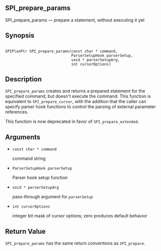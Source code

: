 ## SPI\_prepare\_params

SPI\_prepare\_params — prepare a statement, without executing it yet

## Synopsis

```

SPIPlanPtr SPI_prepare_params(const char * command,
                              ParserSetupHook parserSetup,
                              void * parserSetupArg,
                              int cursorOptions)
```

## Description

`SPI_prepare_params` creates and returns a prepared statement for the specified command, but doesn't execute the command. This function is equivalent to `SPI_prepare_cursor`, with the addition that the caller can specify parser hook functions to control the parsing of external parameter references.

This function is now deprecated in favor of `SPI_prepare_extended`.

## Arguments

* `const char * command`

    command string

* `ParserSetupHook parserSetup`

    Parser hook setup function

* `void * parserSetupArg`

    pass-through argument for *`parserSetup`*

* `int cursorOptions`

    integer bit mask of cursor options; zero produces default behavior

## Return Value

`SPI_prepare_params` has the same return conventions as `SPI_prepare`.